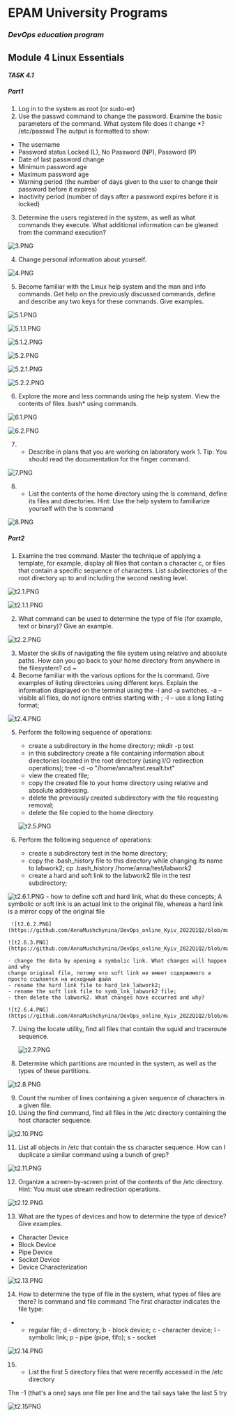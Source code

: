 # EPAM University Programs
### _DevOps education program_
## Module 4 Linux Essentials
#### _TASK 4.1_

##### Part1

 1. Log in to the system as root (or sudo-er)
 2. Use the passwd command to change the password. Examine the basic parameters of the command. What system file does it change *?
 /etc/passwd 
The output is formatted to show: 
 - The username
 - Password status Locked (L), No Password (NP), Password (P)
 - Date of last password change
 - Minimum password age
 - Maximum password age
 - Warning period (the number of days given to the user to change their password before it expires)
 - Inactivity period (number of days after a password expires before it is locked)

 3. Determine the users registered in the system, as well as what commands they execute. What additional information can be gleaned from the command execution?
 
   ![3.PNG](https://github.com/AnnaMushchynina/DevOps_online_Kyiv_2022Q1Q2/blob/main/m4/task4.1/images/3.PNG)

 4. Change personal information about yourself.
 
 ![4.PNG](https://github.com/AnnaMushchynina/DevOps_online_Kyiv_2022Q1Q2/blob/main/m4/task4.1/images/4.PNG)

 5. Become familiar with the Linux help system and the man and info commands. Get help on the previously discussed commands, define and describe any two keys for these commands. Give examples.
 
 ![5.1.PNG](https://github.com/AnnaMushchynina/DevOps_online_Kyiv_2022Q1Q2/blob/main/m4/task4.1/images/5.1.PNG)

![5.1.1.PNG](https://github.com/AnnaMushchynina/DevOps_online_Kyiv_2022Q1Q2/blob/main/m4/task4.1/images/5.1.1.PNG)

![5.1.2.PNG](https://github.com/AnnaMushchynina/DevOps_online_Kyiv_2022Q1Q2/blob/main/m4/task4.1/images/5.1.2.PNG)

![5.2.PNG](https://github.com/AnnaMushchynina/DevOps_online_Kyiv_2022Q1Q2/blob/main/m4/task4.1/images/5.2.PNG)

![5.2.1.PNG](https://github.com/AnnaMushchynina/DevOps_online_Kyiv_2022Q1Q2/blob/main/m4/task4.1/images/5.2.1.PNG)

![5.2.2.PNG](https://github.com/AnnaMushchynina/DevOps_online_Kyiv_2022Q1Q2/blob/main/m4/task4.1/images/5.2.2.PNG)

 6. Explore the more and less commands using the help system. View the contents of files .bash* using commands.
  
 ![6.1.PNG](https://github.com/AnnaMushchynina/DevOps_online_Kyiv_2022Q1Q2/blob/main/m4/task4.1/images/6.1.PNG)

 ![6.2.PNG](https://github.com/AnnaMushchynina/DevOps_online_Kyiv_2022Q1Q2/blob/main/m4/task4.1/images/6.2.PNG)

 7. * Describe in plans that you are working on laboratory work 1. Tip: You should read the documentation for the finger command.
  
 ![7.PNG](https://github.com/AnnaMushchynina/DevOps_online_Kyiv_2022Q1Q2/blob/main/m4/task4.1/images/7.PNG)

 8. * List the contents of the home directory using the ls command, define its files and directories. Hint: Use the help system to familiarize yourself with the ls command
  
 ![8.PNG](https://github.com/AnnaMushchynina/DevOps_online_Kyiv_2022Q1Q2/blob/main/m4/task4.1/images/8.PNG)
  
##### Part2

 1. Examine the tree command. Master the technique of applying a template, for example, display all files that contain a character c, or files that contain a specific sequence of characters. List subdirectories of the root directory up to and including the second nesting level.
  
 ![t2.1.PNG](https://github.com/AnnaMushchynina/DevOps_online_Kyiv_2022Q1Q2/blob/main/m4/task4.1/images/t2.1.PNG)

 ![t2.1.1.PNG](https://github.com/AnnaMushchynina/DevOps_online_Kyiv_2022Q1Q2/blob/main/m4/task4.1/images/t2.1.1.PNG) 

 2. What command can be used to determine the type of file (for example, text or binary)? Give an example.
  
 ![t2.2.PNG](https://github.com/AnnaMushchynina/DevOps_online_Kyiv_2022Q1Q2/blob/main/m4/task4.1/images/t2.2.PNG)

 3. Master the skills of navigating the file system using relative and absolute paths. How can you go back to your home directory from anywhere in the filesystem?
    cd ~
 4. Become familiar with the various options for the ls command. Give examples of listing directories using different keys. Explain the information displayed on the terminal using the -l and -a switches.
 -a – visible all files, do not ignore entries starting with ;
 -l – use a long listing format;

 ![t2.4.PNG](https://github.com/AnnaMushchynina/DevOps_online_Kyiv_2022Q1Q2/blob/main/m4/task4.1/images/t2.4.PNG)

 5. Perform the following sequence of operations:
    - create a subdirectory in the home directory;
    mkdir -p test
    - in this subdirectory create a file containing information about directories located in the root directory (using I/O redirection operations);
    tree -d -o "/home/anna/test.resalt.txt"
    - view the created file;
    - copy the created file to your home directory using relative and absolute addressing.
    - delete the previously created subdirectory with the file requesting removal;
    - delete the file copied to the home directory.
     
    ![t2.5.PNG](https://github.com/AnnaMushchynina/DevOps_online_Kyiv_2022Q1Q2/blob/main/m4/task4.1/images/t2.5.PNG)
    
 6. Perform the following sequence of operations:
    - create a subdirectory test in the home directory;
    - copy the .bash_history file to this directory while changing its name to labwork2;
    cp .bash_history /home/anna/test/labwork2
    - create a hard and soft link to the labwork2 file in the test subdirectory;
    
  ![t2.6.1.PNG](https://github.com/AnnaMushchynina/DevOps_online_Kyiv_2022Q1Q2/blob/main/m4/task4.1/images/t2.6.1.PNG)
    - how to define soft and hard link, what do these concepts;
       A symbolic or soft link is an actual link to the original file, whereas a hard link is a mirror copy of the original file

     ![t2.6.2.PNG](https://github.com/AnnaMushchynina/DevOps_online_Kyiv_2022Q1Q2/blob/main/m4/task4.1/images/t2.6.2.PNG)
  
    ![t2.6.3.PNG](https://github.com/AnnaMushchynina/DevOps_online_Kyiv_2022Q1Q2/blob/main/m4/task4.1/images/t2.6.3.PNG)

    - change the data by opening a symbolic link. What changes will happen and why
    change original file, потому что soft link не имеет содержимого а просто ссылается на исходный файл
    - rename the hard link file to hard_lnk_labwork2;
    - rename the soft link file to symb_lnk_labwork2 file;
    - then delete the labwork2. What changes have occurred and why?
    
    ![t2.6.4.PNG](https://github.com/AnnaMushchynina/DevOps_online_Kyiv_2022Q1Q2/blob/main/m4/task4.1/images/t2.6.4.PNG)
    
 7. Using the locate utility, find all files that contain the squid and traceroute sequence.
 
    ![t2.7.PNG](https://github.com/AnnaMushchynina/DevOps_online_Kyiv_2022Q1Q2/blob/main/m4/task4.1/images/t2.7.PNG)

 8. Determine which partitions are mounted in the system, as well as the types of these partitions.
  
 ![t2.8.PNG](https://github.com/AnnaMushchynina/DevOps_online_Kyiv_2022Q1Q2/blob/main/m4/task4.1/images/t2.8.PNG)

 9. Count the number of lines containing a given sequence of characters in a given file.
 10. Using the find command, find all files in the /etc directory containing the host character sequence.
 
  ![t2.10.PNG](https://github.com/AnnaMushchynina/DevOps_online_Kyiv_2022Q1Q2/blob/main/m4/task4.1/images/t2.10.PNG)

 11. List all objects in /etc that contain the ss character sequence. How can I duplicate a similar command using a bunch of grep?
 
 ![t2.11.PNG](https://github.com/AnnaMushchynina/DevOps_online_Kyiv_2022Q1Q2/blob/main/m4/task4.1/images/t2.11.PNG)

 12. Organize a screen-by-screen print of the contents of the /etc directory. Hint: You must use stream redirection operations.
 
 ![t2.12.PNG](https://github.com/AnnaMushchynina/DevOps_online_Kyiv_2022Q1Q2/blob/main/m4/task4.1/images/t2.12.PNG)

 13. What are the types of devices and how to determine the type of device? Give examples.
  - Character Device
  - Block Device
  - Pipe Device
  - Socket Device
  - Device Characterization
  
 ![t2.13.PNG](https://github.com/AnnaMushchynina/DevOps_online_Kyiv_2022Q1Q2/blob/main/m4/task4.1/images/t2.13.PNG)

 14. How to determine the type of file in the system, what types of files are there?
 ls command and  file command 
 The first character
indicates the file type:
- - regular file;
d - directory;
b - block device;
c - character device;
l - symbolic link;
p - pipe (pipe, fifo);
s - socket

 ![t2.14.PNG](https://github.com/AnnaMushchynina/DevOps_online_Kyiv_2022Q1Q2/blob/main/m4/task4.1/images/t2.14.PNG)

 15. * List the first 5 directory files that were recently accessed in the /etc directory

 The -1 (that's a one) says one file per line and the tail says take the last 5 try

  ![t2.15PNG](https://github.com/AnnaMushchynina/DevOps_online_Kyiv_2022Q1Q2/blob/main/m4/task4.1/images/t2.15.PNG)



